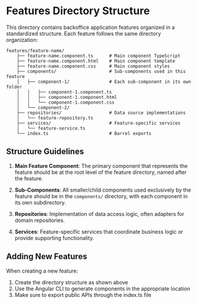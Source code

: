 # Features Directory Structure

This directory contains backoffice application features organized in a standardized structure. Each feature follows the same directory organization:

```
features/feature-name/
    ├── feature-name.component.ts      # Main component TypeScript
    ├── feature-name.component.html    # Main component template
    ├── feature-name.component.css     # Main component styles
    ├── components/                    # Sub-components used in this feature
    │   ├── component-1/               # Each sub-component in its own folder
    │   │   ├── component-1.component.ts
    │   │   ├── component-1.component.html
    │   │   └── component-1.component.css
    │   └── component-2/
    ├── repositories/                  # Data source implementations
    │   └── feature-repository.ts
    ├── services/                      # Feature-specific services
    │   └── feature-service.ts
    └── index.ts                       # Barrel exports
```

## Structure Guidelines

1. **Main Feature Component**: The primary component that represents the feature should be at the root level of the feature directory, named after the feature.

2. **Sub-Components**: All smaller/child components used exclusively by the feature should be in the `components/` directory, with each component in its own subdirectory.

3. **Repositories**: Implementation of data access logic, often adapters for domain repositories.

4. **Services**: Feature-specific services that coordinate business logic or provide supporting functionality.

## Adding New Features

When creating a new feature:

1. Create the directory structure as shown above
2. Use the Angular CLI to generate components in the appropriate location
3. Make sure to export public APIs through the index.ts file